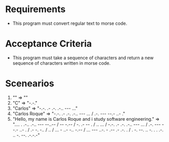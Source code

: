 # Requirements

- This program must convert regular text to morse code.

# Acceptance Criteria

- This program must take a sequence of characters and return a new sequence of characters written in morse code.

# Scenearios

1. "" => ""
2. "C" => "-.-."
3. "Carlos" => "-.-. .- .-. .-.. --- ..."
4. "Carlos Roque" => "-.-. .- .-. .-.. --- ... / .-. --- --.- ..- ."
5. "Hello, my name is Carlos Roque and i study software engineering." => ".... . .-.. .-.. --- --..-- / -- -.-- / -. .- -- . / .. ... / -.-. .- .-. .-.. --- ... / .-. --- --.- ..- . / .- -. -.. / .. / ... - ..- -.. -.-- / ... --- ..-. - .-- .- .-. . / . -. --. .. -. . . .-. .. -. --. .-.-.-"